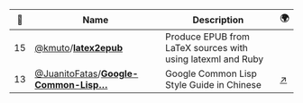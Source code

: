 |:star2: | Name | Description | 🌍|
|---|---|---|---|
|15|[@kmuto](https://github.com/kmuto)/[**latex2epub**](https://github.com/kmuto/latex2epub)|Produce EPUB from LaTeX sources with using latexml and Ruby||
|13|[@JuanitoFatas](https://github.com/JuanitoFatas)/[**Google-Common-Lisp…**](https://github.com/JuanitoFatas/Google-Common-Lisp-Style-Guide)|Google Common Lisp Style Guide in Chinese|[:arrow_upper_right:](http://gclsg.lisp.tw/)|

